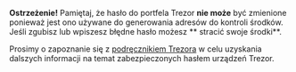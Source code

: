 **Ostrzeżenie!** Pamiętaj, że hasło do portfela Trezor **nie może** być zmienione
ponieważ jest ono używane do generowania adresów do kontroli środków. Jeśli zgubisz lub wpiszesz
błędne hasło możesz ** stracić swoje środki**.

Prosimy o zapoznanie się z [podręcznikiem Trezora](https://doc.satoshilabs.com) w celu uzyskania dalszych
informacji na temat zabezpieczonych hasłem urządzeń Trezor.
